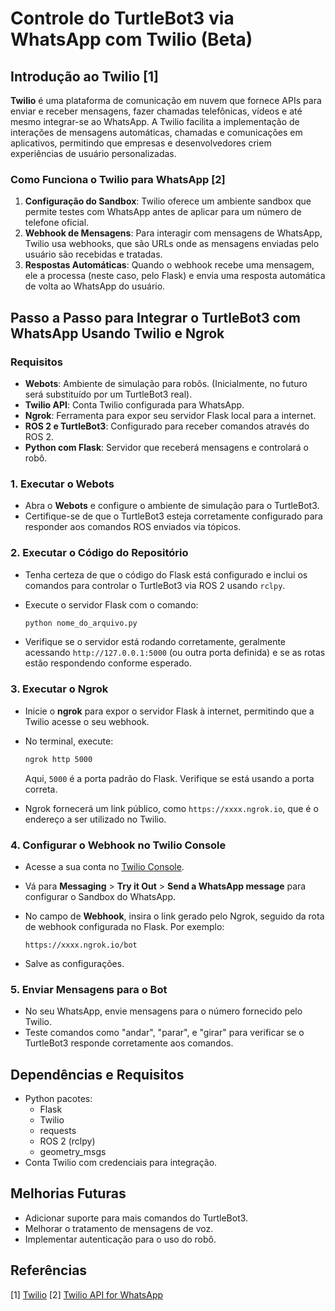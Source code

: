 # Controle do TurtleBot3 via WhatsApp com Twilio (Beta)

## Introdução ao Twilio [1]

**Twilio** é uma plataforma de comunicação em nuvem que fornece APIs para enviar e receber mensagens, fazer chamadas telefônicas, vídeos e até mesmo integrar-se ao WhatsApp. A Twilio facilita a implementação de interações de mensagens automáticas, chamadas e comunicações em aplicativos, permitindo que empresas e desenvolvedores criem experiências de usuário personalizadas.

### Como Funciona o Twilio para WhatsApp [2]

1. **Configuração do Sandbox**: Twilio oferece um ambiente sandbox que permite testes com WhatsApp antes de aplicar para um número de telefone oficial.
2. **Webhook de Mensagens**: Para interagir com mensagens de WhatsApp, Twilio usa webhooks, que são URLs onde as mensagens enviadas pelo usuário são recebidas e tratadas.
3. **Respostas Automáticas**: Quando o webhook recebe uma mensagem, ele a processa (neste caso, pelo Flask) e envia uma resposta automática de volta ao WhatsApp do usuário.

## Passo a Passo para Integrar o TurtleBot3 com WhatsApp Usando Twilio e Ngrok

### Requisitos

- **Webots**: Ambiente de simulação para robôs. (Inicialmente, no futuro será substituído por um TurtleBot3 real).
- **Twilio API**: Conta Twilio configurada para WhatsApp.
- **Ngrok**: Ferramenta para expor seu servidor Flask local para a internet.
- **ROS 2 e TurtleBot3**: Configurado para receber comandos através do ROS 2.
- **Python com Flask**: Servidor que receberá mensagens e controlará o robô.

### 1. Executar o Webots

- Abra o **Webots** e configure o ambiente de simulação para o TurtleBot3.
- Certifique-se de que o TurtleBot3 esteja corretamente configurado para responder aos comandos ROS enviados via tópicos.

### 2. Executar o Código do Repositório

- Tenha certeza de que o código do Flask está configurado e inclui os comandos para controlar o TurtleBot3 via ROS 2 usando `rclpy`.
- Execute o servidor Flask com o comando:

  ```bash
  python nome_do_arquivo.py
  ```

- Verifique se o servidor está rodando corretamente, geralmente acessando `http://127.0.0.1:5000` (ou outra porta definida) e se as rotas estão respondendo conforme esperado.

### 3. Executar o Ngrok

- Inicie o **ngrok** para expor o servidor Flask à internet, permitindo que a Twilio acesse o seu webhook.
- No terminal, execute:

  ```bash
  ngrok http 5000
  ```

  Aqui, `5000` é a porta padrão do Flask. Verifique se está usando a porta correta.

- Ngrok fornecerá um link público, como `https://xxxx.ngrok.io`, que é o endereço a ser utilizado no Twilio.

### 4. Configurar o Webhook no Twilio Console

- Acesse a sua conta no [Twilio Console](https://www.twilio.com/console).
- Vá para **Messaging** > **Try it Out** > **Send a WhatsApp message** para configurar o Sandbox do WhatsApp.
- No campo de **Webhook**, insira o link gerado pelo Ngrok, seguido da rota de webhook configurada no Flask. Por exemplo:

  ```
  https://xxxx.ngrok.io/bot
  ```

- Salve as configurações.

### 5. Enviar Mensagens para o Bot

- No seu WhatsApp, envie mensagens para o número fornecido pelo Twilio.
- Teste comandos como "andar", "parar", e "girar" para verificar se o TurtleBot3 responde corretamente aos comandos.

## Dependências e Requisitos

- Python pacotes:
  - Flask
  - Twilio
  - requests
  - ROS 2 (rclpy)
  - geometry_msgs
- Conta Twilio com credenciais para integração.

## Melhorias Futuras
- Adicionar suporte para mais comandos do TurtleBot3.
- Melhorar o tratamento de mensagens de voz.
- Implementar autenticação para o uso do robô.

## Referências

[1] [Twilio](https://www.twilio.com/)
[2] [Twilio API for WhatsApp](https://www.twilio.com/docs/whatsapp/api)